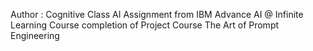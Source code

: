 Author : Cognitive Class AI
Assignment from IBM Advance AI @ Infinite Learning Course completion of Project Course The Art of Prompt Engineering
